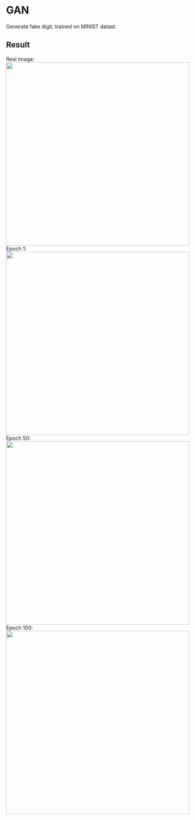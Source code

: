 # GAN
Generate fake digit, trained on MINIST datast.

## Result
Real Image: <br/>
<img src="https://github.com/Xinrui-Fang/HCI-ML-with-Code/blob/master/GAN/GAN/img/real_images.png" width = "500"  alt="" align=center /><br/>
Epoch 1:<br/>
<img src="https://github.com/Xinrui-Fang/HCI-ML-with-Code/blob/master/GAN/GAN/img/fake_images-1.png" width = "500"  alt="" align=center /><br/>
Epoch 50:<br/>
<img src="https://github.com/Xinrui-Fang/HCI-ML-with-Code/blob/master/GAN/GAN/img/fake_images-50.png" width = "500"  alt="" align=center /><br/>
Epoch 100:<br/>
<img src="https://github.com/Xinrui-Fang/HCI-ML-with-Code/blob/master/GAN/GAN/img/fake_images-100.png" width = "500"  alt="" align=center /><br/>
